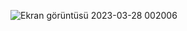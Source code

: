 ![Ekran görüntüsü 2023-03-28 002006](https://user-images.githubusercontent.com/113991976/228071799-4550aa19-ee97-496c-bfa6-c7027d7ac469.png)
